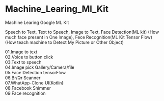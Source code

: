 # Machine_Learing_Ml_Kit
Machine Learing Google ML Kit

Speech to Text,
Text to Speech,
Image to Text,
Face Detection(ML kit) (How much face present in One Image),
Fece Recognition(ML Kit Tensor Flow) (How teach machine to Detect My Picture or Other Object) 


01.Image to text<br/>
02.Voice to button click<br/>
03.Text to speech<br/>
04.Image pick Gallery/Camera/file<br/>
05.Face Detection tensorFlow<br/>
06.Br/Qr Scanner<br/>
07.WhatApp-Clone UI(Kotlin)<br/>
08.Facebook Shimmer<br/>
09.Face recognition<br/>
